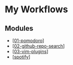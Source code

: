 # My Workflows

Modules
---

- [[01-pomodoro]]
- [[02-github-repo-search]]
- [[03-vim-plugins]]
- [[spotify]]

[//begin]: # "Autogenerated link references for markdown compatibility"
[01-pomodoro]: 01-pomodoro.md "Pomodoro"
[02-github-repo-search]: 02-github-repo-search.md "Github Repo Search"
[03-vim-plugins]: 03-vim-plugins.md "Vim Plugins"
[spotify]: spotify/spotify.md "Spotify"
[//end]: # "Autogenerated link references"